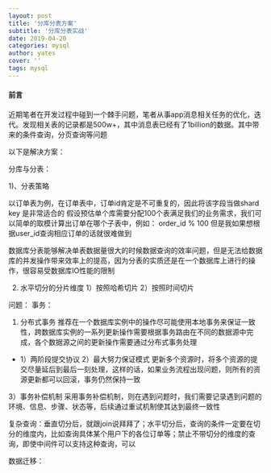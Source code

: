 ```yaml
---
layout: post
title: '分库分表方案'
subtitle: '分库分表实战'
date: 2019-04-20
categories: mysql
author: yates
cover: ''
tags: mysql
---
```

 
#### 前言
近期笔者在开发过程中碰到一个棘手问题，笔者从事app消息相关任务的优化，迭代。发现相关表的记录都是500w+，其中消息表已经有了1billion的数据。其中带来的条件查询，分页查询等问题

以下是解决方案：


分库与分表：

1)、分表策略

以订单表为例，在订单表中，订单id肯定是不可重复的，因此将该字段当做shard key 是非常适合的
假设预估单个库需要分配100个表满足我们的业务需求，我们可以简单的取模计算出订单在哪个子表中，例如： order_id % 100
但是我如果想根据user_id查询相应订单的话就很难做到



数据库分表能够解决单表数据量很大的时候数据查询的效率问题，但是无法给数据库的并发操作带来效率上的提高，因为分表的实质还是在一个数据库上进行的操作，很容易受数据库IO性能的限制

2. 水平切分的分片维度
1）按照哈希切片
2）按照时间切片


问题：
事务：
1. 分布式事务
推荐在一个数据库实例中的操作尽可能使用本地事务来保证一致性，跨数据库实例的一系列更新操作需要根据事务路由在不同的数据源中完成，各个数据源之间的更新操作需要通过分布式事务处理
- 1）两阶段提交协议
2）最大努力保证模式  更新多个资源时，将多个资源的提交尽量延后到最后一刻处理，这样的话，如果业务流程出现问题，则所有的资源更新都可以回滚，事务仍然保持一致

3）事务补偿机制 采用事务补偿机制，则在遇到问题时，我们需要记录遇到问题的环境、信息、步骤、状态等，后续通过重试机制使其达到最终一致性


复杂查询：垂直切分后，就跟join说拜拜了；水平切分后，查询的条件一定要在切分的维度内，比如查询具体某个用户下的各位订单等；禁止不带切分的维度的查询，即使中间件可以支持这种查询，可以

数据迁移：
